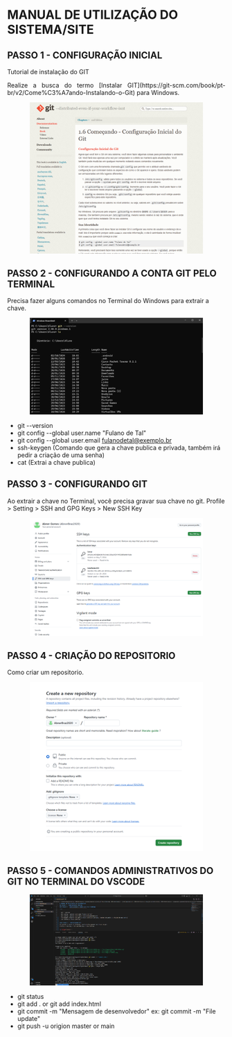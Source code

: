 # MANUAL DE UTILIZAÇÃO DO SISTEMA/SITE
## PASSO 1 - CONFIGURAÇÃO INICIAL
Tutorial de instalação do GIT

 <p align="justify">
    Realize a busca do termo [Instalar GIT](https://git-scm.com/book/pt-br/v2/Come%C3%A7ando-Instalando-o-Git) para Windows.
</p>

 <p align="center">
    <a href="https://git-scm.com/book/pt-br/v2/Come%C3%A7ando-Configura%C3%A7%C3%A3o-Inicial-do-Git" target="_blank">
        <img src="Docs/Imagens/Git.png" width="400"> 
    </a>
</p>

## PASSO 2 - CONFIGURANDO A CONTA GIT PELO TERMINAL
Precisa fazer alguns comandos no Terminal do Windows para extrair a chave.

<p align="center">
    <img src="Docs/Imagens/Terminal.png" width="400"> 
</p>

- git --version
- git config --global user.name "Fulano de Tal"
- git config --global user.email fulanodetal@exemplo.br
- ssh-keygen (Comando que gera a chave publica e privada, também irá pedir a criação de uma senha)
- cat (Extrai a chave publica)

## PASSO 3 - CONFIGURANDO GIT
Ao extrair a chave no Terminal, você precisa gravar sua chave no git.
Profile > Setting > SSH and GPG Keys > New SSH Key

<p align="center">
    <img src="Docs/Imagens/Captura de tela 2025-01-23 092848.png" width="400"> 
</p>

## PASSO 4 - CRIAÇÃO DO REPOSITORIO
Como criar um repositorio.
<p align="center">
    <img src="Docs/Imagens/Repositorio.png" width="400"> 
</p>

## PASSO 5 - COMANDOS ADMINISTRATIVOS DO GIT NO TERMINAL DO VSCODE

<p align="center">
    <img src="Docs/Imagens/Terminal VScode.png" width="400"> 
</p>

- git status
- git add . or git add index.html
- git commit -m "Mensagem de desenvolvedor" ex: git commit -m "File update"
- git push -u origion master or main